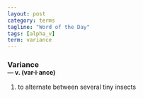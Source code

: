```yaml
---
layout: post
category: terms
tagline: "Word of the Day"
tags: [alpha_v]
term: variance
---
```


<h3>Variance<br/> <small>&mdash; v. (var<span>&middot;</span>i<span>&middot;</span>ance)</small></h3>
<p><ol><li>to alternate between several tiny insects</li>
</ol></p>
